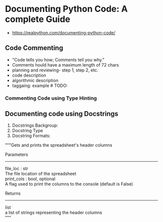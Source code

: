 # Documenting Python Code: A complete Guide  
- https://realpython.com/documenting-python-code/ 

## Code Commenting
- "Code tells you how; Comments tell you why."
- Comments hould have a maximum length of 72 chars 
- planning and reviewing- step 1, step 2, etc. 
- code description 
- algorithmic description
- taggaing: example # TODO: 

### Commenting Code using Type Hinting 

## Documenting code using Docstrings 
1. Docstrings Backgroup: 
2. Docstring Type
3. Docstring Formats: 



"""Gets and prints the spreadsheet's header columns  

Parameters  
- ---------  
file_loc : str  
    The file location of the spreadsheet  
print_cols : bool, optional  
    A flag used to print the columns to the console (default is False)  

Returns  
- ------  
list  
    a list of strings representing the header columns  
"""  
